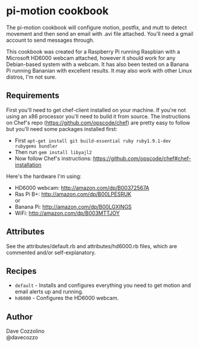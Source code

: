 pi-motion cookbook
==================
The pi-motion cookbook will configure motion, postfix, and mutt to detect movement and then send an email with .avi file attached. You'll need a gmail account to send messages through. 

This cookbook was created for a Raspberry Pi running Raspbian with a Microsoft HD6000 webcam attached, however it should work for any Debian-based system with a webcam. It has also been tested on a Banana Pi running Bananian with excellent results. It may also work with other Linux distros, I'm not sure. 


Requirements
------------
First you'll need to get chef-client installed on your machine. If you're not using an x86 processor you'll need to build it from source. The instructions on Chef's repo (https://github.com/opscode/chef) are pretty easy to follow but you'll need some packages installed first:
* First `apt-get install git build-essential ruby ruby1.9.1-dev rubygems bundler` 
* Then run `gem install libyajl2`
* Now follow Chef's instructions: https://github.com/opscode/chef#chef-installation

Here's the hardware I'm using:
* HD6000 webcam: http://amazon.com/dp/B00372567A
* Ras Pi B+: http://amazon.com/dp/B00LPESRUK  
or 
* Banana Pi: http://amazon.com/dp/B00LGXINGS
* WiFi: http://amazon.com/dp/B003MTTJOY


Attributes
----------
See the attributes/default.rb and attributes/hd6000.rb files, which are commented and/or self-explanatory. 


Recipes
-------
* `default` - Installs and configures everything you need to get motion and email alerts up and running. 
* `hd6000` - Configures the HD6000 webcam. 


Author
------
Dave Cozzolino  
@davecozzo
